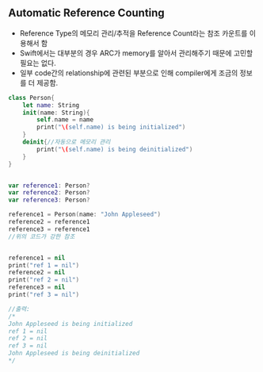 ## Automatic Reference Counting

- Reference Type의 메모리 관리/추적을 Reference Count라는 참조 카운트를 이용해서 함
- Swift에서는 대부분의 경우 ARC가 memory를 알아서 관리해주기 때문에 고민할 필요는 없다.
- 일부 code간의 relationship에 관련된 부분으로 인해 compiler에게 조금의 정보를 더 제공함.

```swift
class Person{
    let name: String
    init(name: String){
        self.name = name
        print("\(self.name) is being initialized")
    }
    deinit{//자동으로 메모리 관리
        print("\(self.name) is being deinitialized")
    }
}


var reference1: Person?
var reference2: Person?
var reference3: Person?

reference1 = Person(name: "John Appleseed")
reference2 = reference1
reference3 = reference1
//위의 코드가 강한 참조


reference1 = nil
print("ref 1 = nil")
reference2 = nil
print("ref 2 = nil")
reference3 = nil
print("ref 3 = nil")

//출력:
/*
John Appleseed is being initialized
ref 1 = nil
ref 2 = nil
ref 3 = nil
John Appleseed is being deinitialized
*/
```

 